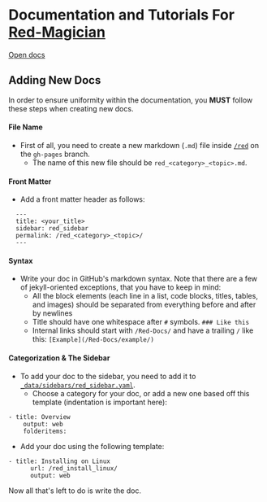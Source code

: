 # Documentation and Tutorials For [Red-Magician](https://github.com/dealien/Red-Magician)

[Open docs](https://dealien.github.io/Red-Docs/)

## Adding New Docs
In order to ensure uniformity within the documentation, you __MUST__ follow these steps when creating new docs. 

#### File Name
 * First of all, you need to create a new markdown (`.md`) file inside [`/red`](../tree/gh-pages/red) on the `gh-pages` branch.
   * The name of this new file should be `red_<category>_<topic>.md`.

#### Front Matter
 * Add a front matter header as follows:<a name="front-matter"></a>
```
  ---
  title: <your_title>
  sidebar: red_sidebar
  permalink: /red_<category>_<topic>/
  ---
```

#### Syntax
 * Write your doc in GitHub's markdown syntax. Note that there are a few of jekyll-oriented exceptions, that you have to keep in mind:
   * All the block elements (each line in a list, code blocks, titles, tables, and images) should be separated from everything before and after by newlines
   * Title should have one whitespace after `#` symbols. `### Like this`
   * Internal links should start with `/Red-Docs/` and have a trailing `/` like this: `[Example](/Red-Docs/example/)`

#### Categorization & The Sidebar
 * To add your doc to the sidebar, you need to add it to [`_data/sidebars/red_sidebar.yaml`](../blob/gh-pages/_data/sidebars/red_sidebar.yaml). 
   * Choose a category for your doc, or add a new one based off this template (indentation is important here):
```
- title: Overview
    output: web
    folderitems:
```
  * Add your doc using the following template:
```
- title: Installing on Linux
      url: /red_install_linux/
      output: web
```

Now all that's left to do is write the doc. 
